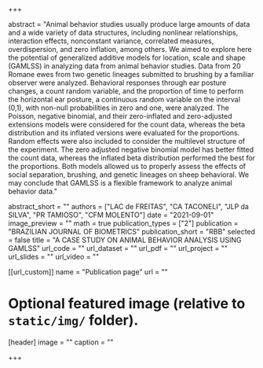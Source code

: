+++

abstract = "Animal behavior studies usually produce large amounts of data and a wide variety of data structures, including nonlinear relationships, interaction effects, nonconstant variance, correlated measures, overdispersion, and zero inflation, among others. We aimed to explore here the potential of generalized additive models for location, scale and shape (GAMLSS) in analyzing data from animal behavior studies. Data from 20 Romane ewes from two genetic lineages submitted to brushing by a familiar observer were analyzed. Behavioral responses through ear posture changes, a count random variable, and the proportion of time to perform the horizontal ear posture, a continuous random variable on the interval (0,1), with non-null probabilities in zero and one, were analyzed. The Poisson, negative binomial, and their zero-inflated and zero-adjusted extensions models were considered for the count data, whereas the beta distribution and its inflated versions were evaluated for the proportions. Random effects were also included to consider the multilevel structure of the experiment. The zero adjusted negative binomial model has better fitted the count data, whereas the inflated beta distribution performed the best for the proportions. Both models allowed us to properly assess the effects of social separation, brushing, and genetic lineages on sheep behavioral. We may conclude that GAMLSS is a flexible framework to analyze animal behavior data."

abstract_short = ""
authors = ["LAC de FREITAS", "CA TACONELI", "JLP da SILVA", "PR TAMIOSO", "CFM MOLENTO"]
date = "2021-09-01"
image_preview = ""
math = true
publication_types = ["2"]
publication = "BRAZILIAN JOURNAL OF BIOMETRICS"
publication_short = "RBB"
selected = false
title = "A CASE STUDY ON ANIMAL BEHAVIOR ANALYSIS USING GAMLSS"
url_code = ""
url_dataset = ""
url_pdf = ""
url_project = ""
url_slides = ""
url_video = ""

[[url_custom]]
name = "Publication page"
url = ""

# Optional featured image (relative to `static/img/` folder).
[header]
image = ""
caption = ""

+++
